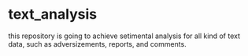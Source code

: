 # text_analysis
this repository is going to achieve setimental analysis for all kind of text data, such as adversizements, reports, and comments.
